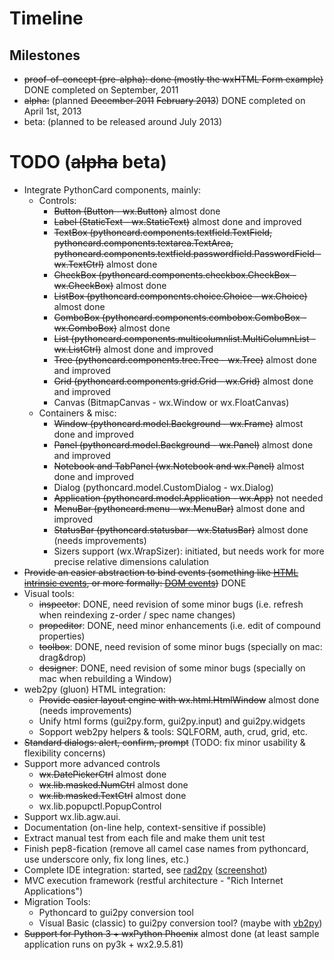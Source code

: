 # Timeline #

## Milestones ##
  * ~~proof-of-concept (pre-alpha): done (mostly the wxHTML Form example)~~ DONE completed on September, 2011
  * ~~alpha:~~ (planned ~~December 2011~~ ~~February 2013~~) DONE completed on April 1st, 2013
  * beta: (planned to be released around July 2013)

# TODO (~~alpha~~ beta) #

  * Integrate PythonCard components, mainly:
    * Controls:
      * ~~Button (Button - wx.Button)~~ almost done
      * ~~Label (StaticText - wx.StaticText)~~ almost done and improved
      * ~~TextBox (pythoncard.components.textfield.TextField, pythoncard.components.textarea.TextArea, pythoncard.components.textfield.passwordfield.PasswordField - wx.TextCtrl)~~ almost done
      * ~~CheckBox (pythoncard.components.checkbox.CheckBox - wx.CheckBox)~~ almost done
      * ~~ListBox (pythoncard.components.choice.Choice - wx.Choice)~~ almost done
      * ~~ComboBox (pythoncard.components.combobox.ComboBox - wx.ComboBox)~~ almost done
      * ~~List (pythoncard.components.multicolumnlist.MultiColumnList - wx.ListCtrl)~~ almost done and improved
      * ~~Tree (pythoncard.components.tree.Tree - wx.Tree)~~ almost done and improved
      * ~~Grid (pythoncard.components.grid.Grid - wx.Grid)~~ almost done and improved
      * Canvas (BitmapCanvas - wx.Window or wx.FloatCanvas)
    * Containers & misc:
      * ~~Window (pythoncard.model.Background - wx.Frame)~~ almost done and improved
      * ~~Panel (pythoncard.model.Background - wx.Panel)~~ almost done and improved
      * ~~Notebook and TabPanel (wx.Notebook and wx.Panel)~~ almost done and improved
      * Dialog (pythoncard.model.CustomDialog - wx.Dialog)
      * ~~Application (pythoncard.model.Application - wx.App)~~ not needed
      * ~~MenuBar (pythoncard.menu - wx.MenuBar)~~ almost done and improved
      * ~~StatusBar (pythoncard.statusbar - wx.StatusBar)~~ almost done (needs improvements)
      * Sizers support (wx.WrapSizer): initiated, but needs work for more precise relative dimensions calulation
  * ~~Provide an easier abstraction to bind events (something like [HTML intrinsic events](http://www.w3.org/TR/html4/interact/scripts.html#h-18.2.3), or more formally: [DOM events](http://www.w3.org/TR/2000/REC-DOM-Level-2-Events-20001113/events.html#Events-eventgroupings-uievents))~~ DONE
  * Visual tools:
    * ~~inspector~~: DONE, need revision of some minor bugs (i.e. refresh when reindexing z-order / spec name changes)
    * ~~propeditor~~: DONE, need minor enhancements (i.e. edit of compound properties)
    * ~~toolbox~~: DONE, need revision of some minor bugs (specially on mac: drag&drop)
    * ~~designer~~: DONE, need revision of some minor bugs (specially on mac when rebuilding a Window)
  * web2py (gluon) HTML integration:
    * ~~Provide easier layout engine with wx.html.HtmlWindow~~ almost done (needs improvements)
    * Unify html forms (gui2py.form, gui2py.input) and gui2py.widgets
    * Sopport web2py helpers & tools: SQLFORM, auth, crud, grid, etc.
  * ~~Standard dialogs: alert, confirm, prompt~~ (TODO: fix minor usability & flexibility concerns)
  * Support more advanced controls
    * ~~wx.DatePickerCtrl~~ almost done
    * ~~wx.lib.masked.NumCtrl~~ almost done
    * ~~wx.lib.masked.TextCtrl~~ almost done
    * wx.lib.popupctl.PopupControl
  * Support wx.lib.agw.aui.
  * Documentation (on-line help, context-sensitive if possible)
  * Extract manual test from each file and make them unit test
  * Finish pep8-fication (remove all camel case names from pythoncard, use underscore only, fix long lines, etc.)
  * Complete IDE integration: started, see [rad2py](http://rad2py.googlecode.com/) ([screenshot](https://gui2py.googlecode.com/hg/screenshots/win8/rad2py_ide2py_gui2py_integration.png))
  * MVC execution framework (restful architecture - "Rich Internet Applications")
  * Migration Tools:
    * Pythoncard to gui2py conversion tool
    * Visual Basic (classic) to gui2py conversion tool? (maybe with [vb2py](http://vb2py.sourceforge.net/))
  * ~~Support for Python 3 + wxPython Phoenix~~ almost done (at least sample application runs on py3k + wx2.9.5.81)
